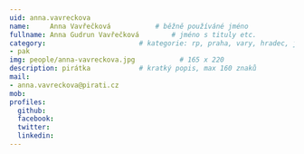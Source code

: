 ```yaml
---
uid: anna.vavreckova
name:     Anna Vavřečková      		# běžně používáné jméno
fullname: Anna Gudrun Vavřečková		# jméno s tituly etc.
category:                 		# kategorie: rp, praha, vary, hradec, jmk, senat
- pak
img: people/anna-vavreckova.jpg           # 165 x 220
description: pirátka			# kratký popis, max 160 znaků
mail:
- anna.vavreckova@pirati.cz
mob: 
profiles:
  github:
  facebook: 
  twitter:
  linkedin:
---
```

